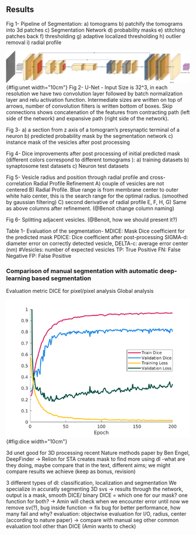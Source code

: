 ## Results



Fig 1- Pipeline of Segmentation: a) tomograms b) patchify the tomograms into 3d patches c) Segmentation Network d) probability masks  e) stitching patches back f) thresholding g) adaptive localized thresholding h) outlier removal i) radial profile




![UNET.](images/unet.png){#fig:unet width="10cm"}
Fig 2- U-Net - Input Size is 32^3, in each resolution we have two convolution layer followed by batch normalization layer and relu activation function. Intermediate sizes are written on top of arrows, number of convolution filters is written bottom of boxes. Skip connections shows concatenation of the features from contracting path (left side of the network) and expansive path (right side of the network).



Fig 3- a) a section from z axis of a tomogram’s presynaptic terminal of a neuron
b) predicted probability mask by the segmentation network
c) instance mask of the vesicles after post processing



Fig 4- Dice improvements after post processing of initial predicted mask (different colors correspond to different tomograms ): a) training datasets b) synaptosome test datasets c) Neuron test datasets 


Fig 5- Vesicle radius and position through radial profile and cross-correlation
Radial Profile Refinement A) couple of vesicles are not centered B) Radial Profile. Blue range is from membrane center to outer white halo center, this is the search range for the optimal radius. (smoothed by gaussian filtering) C) second derivative of radial profile
E, F, H, G) Same as above columns after refinement. (@Benoit change column naming)


Fig 6- Splitting adjacent vesicles. (@Benoit, how we should present it?)


Table 1- Evaluation of the segmentation- MDICE: Mask Dice coefficient for the predicted mask PDICE: Dice coefficient after post-processing SIGMA-d: diameter error on correctly detected vesicle, DELTA-c: average error center (nm) #Vesicles: number of expected vesicles TP: True Positive  FN: False Negative FP: False Positive


### Comparison of manual segmentation with automatic deep-learning based segmentation
Evaluation metric DICE for pixel/pixel analysis
Global analysis

![Dice coefficient and loss value for training and validation set.](images/blinddice.png){#fig:dice width="10cm"}


3d unet good for 3D processing
recent Nature methods paper by Ben Engel, DeepFinder -> Relion for STA creates mask to find more using dl
	-what are they doing, maybe compare that in the text, different aims; we might compare results we achieve (keep as bonus, revision)

3 different types of dl: classification, localization and segmentation
We specialize in accuratly segmenting 3D svs -> results
through the network, output is a mask, smooth DICE/ binary DICE = which one for our mask? one function for both? -> Amin will check
when we encounter error until now we remove sv(?), bug inside function -> fix bug for better performance, how many fail and why?
evaluation: objectwise evaluation for I/O, radius, center (according to nature paper) -> compare with manual seg
	other common evaluation tool other than DICE (Amin wants to check)
  
  
